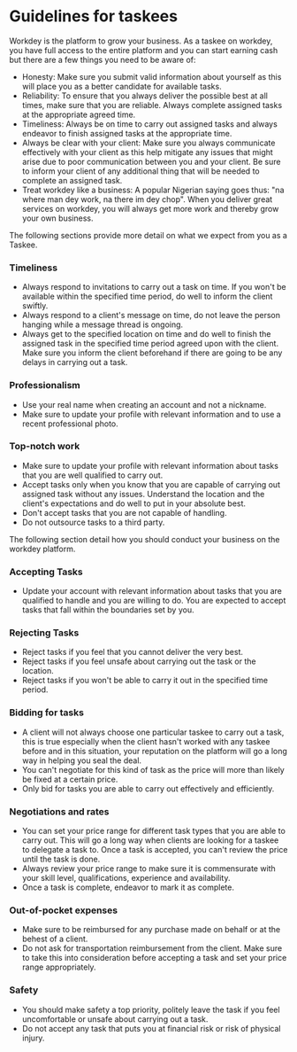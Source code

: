 # Guidelines for taskees

Workdey is the platform to grow your business. As a taskee on workdey, you have full access to the entire platform and you can start earning cash but there are a few things you need to be aware of:

* Honesty: Make sure you submit valid information about yourself as this will place you as a better candidate for available tasks.
* Reliability: To ensure that you always deliver the possible best at all times, make sure that you are reliable. Always complete assigned tasks at the appropriate agreed time.
* Timeliness: Always be on time to carry out assigned tasks and always endeavor to finish assigned tasks at the appropriate time.
* Always be clear with your client: Make sure you always communicate effectively with your client as this help mitigate any issues that might arise due to poor communication between you and your client. Be sure to inform your client of any additional thing that will be needed to complete an assigned task.
* Treat workdey like a business: A popular Nigerian saying goes thus: "na where man dey work, na there im dey chop". When you deliver great services on workdey, you will always get more work and thereby grow your own business.

The following sections provide more detail on what we expect from you as a Taskee.

### Timeliness

* Always respond to invitations to carry out a task on time. If you won't be available within the specified time period, do well to inform the client swiftly.
* Always respond to a client's message on time, do not leave the person hanging while a message thread is ongoing.
* Always get to the specified location on time and do well to finish the assigned task in the specified time period agreed upon with the client. Make sure you inform the client beforehand if there are going to be any delays in carrying out a task.

### Professionalism

* Use your real name when creating an account and not a nickname.
* Make sure to update your profile with relevant information and to use a recent professional photo.

### Top-notch work

* Make sure to update your profile with relevant information about tasks that you are well qualified to carry out.
* Accept tasks only when you know that you are capable of carrying out assigned task without any issues. Understand the location and the client's expectations and do well to put in your absolute best.
* Don't accept tasks that you are not capable of handling.
* Do not outsource tasks to a third party.

The following section detail how you should conduct your business on the workdey platform.

### Accepting Tasks

* Update your account with relevant information about tasks that you are qualified to handle and you are willing to do. You are expected to accept tasks that fall within the boundaries set by you.

### Rejecting Tasks

* Reject tasks if you feel that you cannot deliver the very best.
* Reject tasks if you feel unsafe about carrying out the task or the location.
* Reject tasks if you won't be able to carry it out in the specified time period.

### Bidding for tasks

* A client will not always choose one particular taskee to carry out a task, this is true especially when the client hasn't worked with any taskee before and in this situation, your reputation on the platform will go a long way in helping you seal the deal.
* You can't negotiate for this kind of task as the price will more than likely be fixed at a certain price.
* Only bid for tasks you are able to carry out effectively and efficiently.

### Negotiations and rates

* You can set your price range for different task types that you are able to carry out. This will go a long way when clients are looking for a taskee to delegate a task to. Once a task is accepted, you can't review the price until the task is done.
* Always review your price range to make sure it is commensurate with your skill level, qualifications, experience and availability.
* Once a task is complete, endeavor to mark it as complete.

### Out-of-pocket expenses

* Make sure to be reimbursed for any purchase made on behalf or at the behest of a client.
* Do not ask for transportation reimbursement from the client. Make sure to take this into consideration before accepting a task and set your price range appropriately.

### Safety

* You should make safety a top priority, politely leave the task if you feel uncomfortable or unsafe about carrying out a task.
* Do not accept any task that puts you at financial risk or risk of physical injury.


